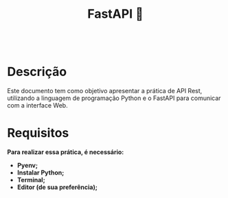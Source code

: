  # <p align=center> FastAPI :page_facing_up: </p> <br>

 # Descrição
 Este documento tem como objetivo apresentar a prática de API Rest, utilizando a linguagem de programação Python e o FastAPI para comunicar com a interface Web. <b>

 # Requisitos
 Para realizar essa prática, é necessário:
 - Pyenv;
 - Instalar Python;
 - Terminal;
 - Editor (de sua preferência);



